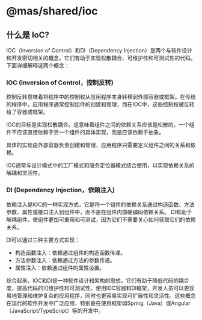 # @mas/shared/ioc

## 什么是 IoC?

IOC（Inversion of Control）和DI（Dependency Injection）是两个与软件设计和开发密切相关的概念，它们有助于实现松散耦合、可维护性和可测试性的代码。下面详细解释这两个概念：

### IOC (Inversion of Control，控制反转)

控制反转意味着将程序中的控制权从应用程序本身转移到外部容器或框架。在传统的程序中，应用程序通常控制组件的创建和管理，而在IOC中，这些控制权被反转给了容器或框架。

IOC的目标是实现松散耦合。这意味着组件之间的依赖关系应该是松散的，一个组件不应该直接依赖于另一个组件的具体实现，而是应该依赖于抽象。

具体的实现由外部容器负责创建和管理，应用程序只需要定义组件之间的关系和依赖。

IOC通常与设计模式中的工厂模式和服务定位器模式结合使用，以实现依赖关系的解耦和灵活性。

### DI (Dependency Injection，依赖注入)

依赖注入是IOC的一种实现方式，它是将一个组件的依赖关系通过构造函数、方法参数、属性或接口注入到组件中，而不是在组件内部硬编码依赖关系。
DI有助于解耦组件，使组件更加可重用和可测试，因为它们不需要关心如何获取它们的依赖关系。

DI可以通过三种主要方式实现：

- 构造函数注入：依赖通过组件的构造函数传递。
- 方法参数注入：依赖通过方法的参数传递。
- 属性注入：依赖通过组件的属性设置。

综合起来，IOC和DI是一种软件设计和架构的思想，它们有助于降低代码的耦合度，提高代码的可维护性和可测试性。使用IOC容器和DI框架，开发人员可以更容易地管理和维护复杂的应用程序，同时也更容易实现可扩展性和灵活性。这些概念在现代的软件开发中广泛应用，特别是在使用框架如Spring（Java）或Angular（JavaScript/TypeScript）等的开发中。
